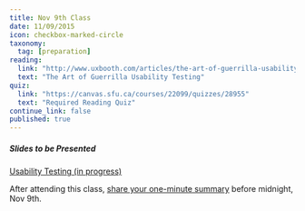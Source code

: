 ```yaml
---
title: Nov 9th Class
date: 11/09/2015
icon: checkbox-marked-circle
taxonomy:
  tag: [preparation]
reading:
  link: "http://www.uxbooth.com/articles/the-art-of-guerrilla-usability-testing/"
  text: "The Art of Guerrilla Usability Testing"
quiz:
  link: "https://canvas.sfu.ca/courses/22099/quizzes/28955"
  text: "Required Reading Quiz"
continue_link: false
published: true
---
```


##### Slides to be Presented
[Usability Testing (in progress)](http://slides.com/paulhibbitts/cmpt-363-153-usability-testing#/)

After attending this class, [share your one-minute summary](https://canvas.sfu.ca/courses/22099/discussion_topics/382633) before midnight, Nov 9th.
